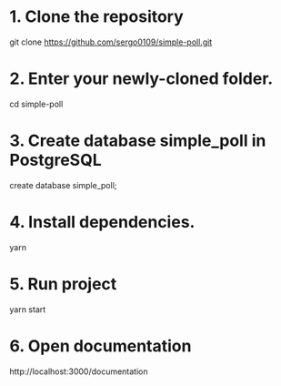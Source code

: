 # 1. Clone the repository
git clone https://github.com/sergo0109/simple-poll.git

# 2. Enter your newly-cloned folder.
cd simple-poll

# 3. Create database simple_poll in PostgreSQL
create database simple_poll;

# 4. Install dependencies.
yarn

# 5. Run project
yarn start

# 6. Open documentation
http://localhost:3000/documentation

